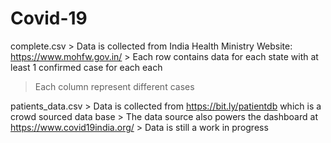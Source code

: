 # Covid-19

complete.csv > Data is collected from India Health Ministry Website: https://www.mohfw.gov.in/ > Each row contains data for each state with at least 1 confirmed case for each each
> Each column represent different cases

patients_data.csv > Data is collected from https://bit.ly/patientdb which is a crowd sourced data base > The data source also powers the dashboard at https://www.covid19india.org/ > 
Data is still a work in progress
